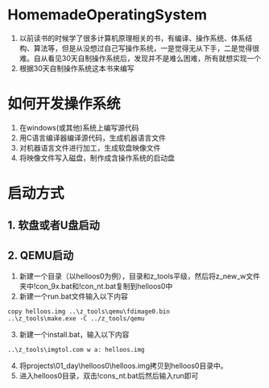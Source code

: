 # HomemadeOperatingSystem
1. 以前读书的时候学了很多计算机原理相关的书，有编译、操作系统、体系结构、算法等，但是从没想过自己写操作系统，一是觉得无从下手，二是觉得很难。自从看见30天自制操作系统后，发现并不是难么困难，所有就想实现一个
2. 根据30天自制操作系统这本书来编写

# 如何开发操作系统
1. 在windows(或其他)系统上编写源代码
2. 用C语言编译器编译源代码，生成机器语言文件
3. 对机器语言文件进行加工，生成软盘映像文件
4. 将映像文件写入磁盘，制作成含操作系统的启动盘

# 启动方式

## 1. 软盘或者U盘启动

## 2. QEMU启动

1. 新建一个目录（以helloos0为例），目录和z_tools平级，然后将z_new_w文件夹中!con_9x.bat和!con_nt.bat复制到helloos0中
2. 新建一个run.bat文件输入以下内容
```
copy helloos.img ..\z_tools\qemu\fdimage0.bin
..\z_tools\make.exe	-C ../z_tools/qemu
```
3. 新建一个install.bat，输入以下内容
```
..\z_tools\imgtol.com w a: helloos.img
```
4. 将projects\01_day\helloos0\helloos.img拷贝到helloos0目录中。
5. 进入helloos0目录，双击!cons_nt.bat后然后输入run即可
